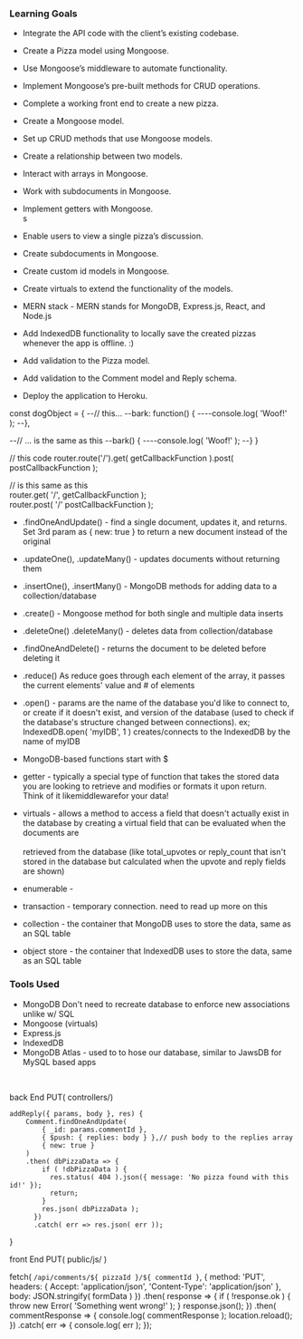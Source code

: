 ### Learning Goals
- Integrate the API code with the client’s existing codebase.</br>
- Create a Pizza model using Mongoose.</br>
- Use Mongoose’s middleware to automate functionality.</br>
- Implement Mongoose’s pre-built methods for CRUD operations.</br>
- Complete a working front end to create a new pizza.</br>

- Create a Mongoose model.</br>
- Set up CRUD methods that use Mongoose models.</br>
- Create a relationship between two models.</br>
- Interact with arrays in Mongoose.</br>
- Work with subdocuments in Mongoose.</br>
- Implement getters with Mongoose.</br>s

- Enable users to view a single pizza’s discussion.
- Create subdocuments in Mongoose.
- Create custom id models in Mongoose.
- Create virtuals to extend the functionality of the models.
- MERN stack - MERN stands for MongoDB, Express.js, React, and Node.js

- Add IndexedDB functionality to locally save the created pizzas whenever the app is offline. :)

- Add validation to the Pizza model.
- Add validation to the Comment model and Reply schema.
- Deploy the application to Heroku.
<!-- ******************************************************************************************************************* -->
const dogObject = {
--// this...
--bark: function() {
----console.log( 'Woof!' );
--},

--// ... is the same as this
--bark() {
----console.log( 'Woof!' );
--}
}
<!-- ******************************************************************************************************************* -->
// this code
router.route('/').get( getCallbackFunction ).post( postCallbackFunction );

// is this same as this</br>
router.get( '/', getCallbackFunction );</br>
router.post( '/' postCallbackFunction );</br>
<!-- ******************************************************************************************************************* -->

- .findOneAndUpdate() - find a single document, updates it, and returns. Set 3rd param as { new: true } to return a new document instead of the original</br>

- .updateOne(), .updateMany() - updates documents without returning them</br>

- .insertOne(), .insertMany() - MongoDB methods for adding data to a collection/database</br>

- .create() - Mongoose method for both single and multiple data inserts</br>

- .deleteOne() .deleteMany() - deletes data from collection/database</br>

- .findOneAndDelete() - returns the document to be deleted before deleting it</br>

- .reduce() As reduce goes through each element of the array, it passes the current elements' value and # of elements</br>

- .open() - params are the name of the database you'd like to connect to, or create if it doesn't exist, and version of the 
            database (used to check if the database's structure changed between connections). 
            ex; IndexedDB.open( 'myIDB', 1 ) creates/connects to the IndexedDB by the name of myIDB

- MongoDB-based functions start with $</br>

- getter - typically a special type of function that takes the stored data you are looking to retrieve and modifies or formats it upon return.</br> 
           Think of it likemiddlewarefor your data!</br>

- virtuals - allows a method to access a field that doesn't actually exist in the database by creating a virtual field that can be evaluated when the documents are </br>     
             retrieved from the database (like total_upvotes or reply_count that isn't stored in the database but calculated when the upvote and reply fields are shown)</br>

- enumerable -

- transaction - temporary connection. <!---->need to read up more on this<!---->

- collection - the container that MongoDB uses to store the data, same as an SQL table

- object store - the container that IndexedDB uses to store the data, same as an SQL table

<!-- ******************************************************************************************************************* -->
### Tools Used

- MongoDB Don't need to recreate database to enforce new associations unlike w/ SQL
- Mongoose (virtuals)
- Express.js
- IndexedDB
- MongoDB Atlas - used to to hose our database, similar to JawsDB for MySQL based apps


</br>

<!-- ******************************************************************************************************************* -->
back End PUT( controllers/) 

    addReply({ params, body }, res) {
        Comment.findOneAndUpdate(
            { _id: params.commentId },
            { $push: { replies: body } },// push body to the replies array
            { new: true }
        )
        .then( dbPizzaData => {
            if ( !dbPizzaData ) {
              res.status( 404 ).json({ message: 'No pizza found with this id!' });
              return;
            }
            res.json( dbPizzaData );
          })
          .catch( err => res.json( err ));
}
<!-- ******************************************************************************************************************* -->
front End PUT( public/js/ )

fetch( `/api/comments/${ pizzaId }/${ commentId }`, {
    method: 'PUT',
    headers: {
      Accept: 'application/json',
      'Content-Type': 'application/json'
    },
    body: JSON.stringify( formData )
  })
    .then( response => {
      if ( !response.ok ) {
        throw new Error( 'Something went wrong!' );
      }
      response.json();
    })
    .then( commentResponse => {
      console.log( commentResponse );
      location.reload();
    })
    .catch( err => {
      console.log( err );
    });
<!-- ******************************************************************************************************************* -->
